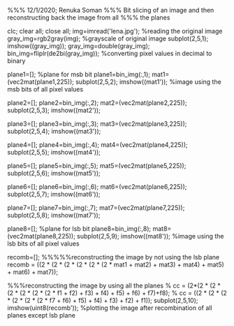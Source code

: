 
%%% 12/1/2020; Renuka Soman
%%% Bit slicing of an image and then reconstructing back the image from all
%%% the planes

clc; clear all; close all;
img=imread('lena.jpg');   %reading the original image
gray_img=rgb2gray(img);    %grayscale of original image
subplot(2,5,1);
imshow((gray_img));
gray_img=double(gray_img);
bin_img=fliplr(de2bi(gray_img));   %converting pixel values in decimal to binary

plane1=[];     %plane for msb bit
plane1=bin_img(:,1);
mat1=(vec2mat(plane1,225));
subplot(2,5,2);
imshow((mat1'));   %image using the msb bits of all pixel values

plane2=[];
plane2=bin_img(:,2);
mat2=(vec2mat(plane2,225));
subplot(2,5,3);
imshow((mat2'));

plane3=[];
plane3=bin_img(:,3);
mat3=(vec2mat(plane3,225));
subplot(2,5,4);
imshow((mat3'));

plane4=[];
plane4=bin_img(:,4);
mat4=(vec2mat(plane4,225));
subplot(2,5,5);
imshow((mat4'));

plane5=[];
plane5=bin_img(:,5);
mat5=(vec2mat(plane5,225));
subplot(2,5,6);
imshow((mat5'));

plane6=[];
plane6=bin_img(:,6);
mat6=(vec2mat(plane6,225));
subplot(2,5,7);
imshow((mat6'));

plane7=[];
plane7=bin_img(:,7);
mat7=(vec2mat(plane7,225));
subplot(2,5,8);
imshow((mat7'));

plane8=[];     %plane for lsb bit
plane8=bin_img(:,8);
mat8=(vec2mat(plane8,225));
subplot(2,5,9);
imshow((mat8'));     %image using the lsb bits of all pixel values

recomb=[];
%%%%%reconstructing the image by not using the lsb plane
recomb = ((2 * (2 * (2 * (2 * (2 * (2 * mat1 + mat2) + mat3) + mat4) + mat5) + mat6) + mat7));

%%%reconstructing the image by using all the planes
% cc = (2*(2 * (2 * (2 * (2 * (2 * (2 * f1 + f2) + f3) + f4) + f5) + f6) + f7)+f8);
% cc = ((2 * (2 * (2 * (2 * (2 * (2 * f7 + f6) + f5) + f4) + f3) + f2) + f1));
subplot(2,5,10);
imshow(uint8(recomb'));      %plotting the image after recombination of all planes except lsb plane
